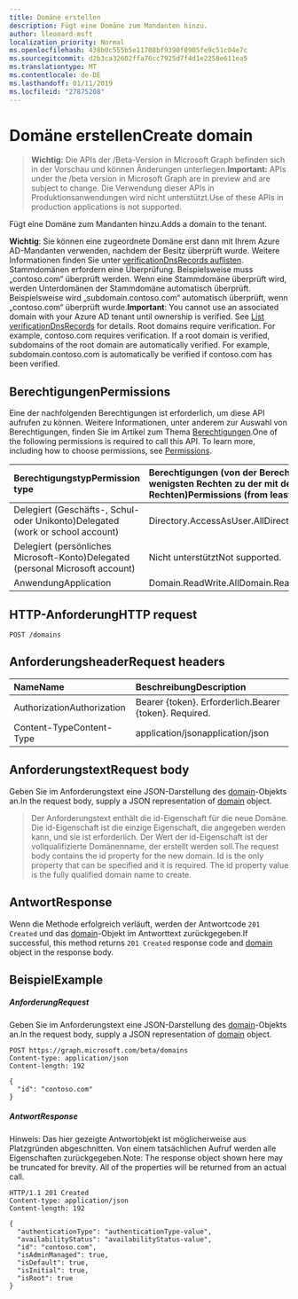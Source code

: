 ```yaml
---
title: Domäne erstellen
description: Fügt eine Domäne zum Mandanten hinzu.
author: lleonard-msft
localization_priority: Normal
ms.openlocfilehash: 438b0c555b5e11708bf9390f8905fe9c51c04e7c
ms.sourcegitcommit: d2b3ca32602ffa76cc7925d7f4d1e2258e611ea5
ms.translationtype: MT
ms.contentlocale: de-DE
ms.lasthandoff: 01/11/2019
ms.locfileid: "27875208"
---
```

# <a name="create-domain"></a><span data-ttu-id="831b4-103">Domäne erstellen</span><span class="sxs-lookup"><span data-stu-id="831b4-103">Create domain</span></span>

> <span data-ttu-id="831b4-104">**Wichtig:** Die APIs der /Beta-Version in Microsoft Graph befinden sich in der Vorschau und können Änderungen unterliegen.</span><span class="sxs-lookup"><span data-stu-id="831b4-104">**Important:** APIs under the /beta version in Microsoft Graph are in preview and are subject to change.</span></span> <span data-ttu-id="831b4-105">Die Verwendung dieser APIs in Produktionsanwendungen wird nicht unterstützt.</span><span class="sxs-lookup"><span data-stu-id="831b4-105">Use of these APIs in production applications is not supported.</span></span>

<span data-ttu-id="831b4-106">Fügt eine Domäne zum Mandanten hinzu.</span><span class="sxs-lookup"><span data-stu-id="831b4-106">Adds a domain to the tenant.</span></span>

<span data-ttu-id="831b4-p102">**Wichtig**: Sie können eine zugeordnete Domäne erst dann mit Ihrem Azure AD-Mandanten verwenden, nachdem der Besitz überprüft wurde. Weitere Informationen finden Sie unter [verificationDnsRecords auflisten](domain-list-verificationdnsrecords.md). Stammdomänen erfordern eine Überprüfung. Beispielsweise muss „contoso.com“ überprüft werden. Wenn eine Stammdomäne überprüft wird, werden Unterdomänen der Stammdomäne automatisch überprüft. Beispielsweise wird „subdomain.contoso.com“ automatisch überprüft, wenn „contoso.com“ überprüft wurde.</span><span class="sxs-lookup"><span data-stu-id="831b4-p102">**Important**: You cannot use an associated domain with your Azure AD tenant until ownership is verified. See [List verificationDnsRecords](domain-list-verificationdnsrecords.md) for details. Root domains require verification. For example, contoso.com requires verification. If a root domain is verified, subdomains of the root domain are automatically verified. For example, subdomain.contoso.com is automatically be verified if contoso.com has been verified.</span></span>

## <a name="permissions"></a><span data-ttu-id="831b4-113">Berechtigungen</span><span class="sxs-lookup"><span data-stu-id="831b4-113">Permissions</span></span>

<span data-ttu-id="831b4-p103">Eine der nachfolgenden Berechtigungen ist erforderlich, um diese API aufrufen zu können. Weitere Informationen, unter anderem zur Auswahl von Berechtigungen, finden Sie im Artikel zum Thema [Berechtigungen](/graph/permissions-reference).</span><span class="sxs-lookup"><span data-stu-id="831b4-p103">One of the following permissions is required to call this API. To learn more, including how to choose permissions, see [Permissions](/graph/permissions-reference).</span></span>


|<span data-ttu-id="831b4-116">Berechtigungstyp</span><span class="sxs-lookup"><span data-stu-id="831b4-116">Permission type</span></span>      | <span data-ttu-id="831b4-117">Berechtigungen (von der Berechtigung mit den wenigsten Rechten zu der mit den meisten Rechten)</span><span class="sxs-lookup"><span data-stu-id="831b4-117">Permissions (from least to most privileged)</span></span>              |
|:--------------------|:---------------------------------------------------------|
|<span data-ttu-id="831b4-118">Delegiert (Geschäfts-, Schul- oder Unikonto)</span><span class="sxs-lookup"><span data-stu-id="831b4-118">Delegated (work or school account)</span></span> | <span data-ttu-id="831b4-119">Directory.AccessAsUser.All</span><span class="sxs-lookup"><span data-stu-id="831b4-119">Directory.AccessAsUser.All</span></span>    |
|<span data-ttu-id="831b4-120">Delegiert (persönliches Microsoft-Konto)</span><span class="sxs-lookup"><span data-stu-id="831b4-120">Delegated (personal Microsoft account)</span></span> | <span data-ttu-id="831b4-121">Nicht unterstützt</span><span class="sxs-lookup"><span data-stu-id="831b4-121">Not supported.</span></span>    |
|<span data-ttu-id="831b4-122">Anwendung</span><span class="sxs-lookup"><span data-stu-id="831b4-122">Application</span></span> | <span data-ttu-id="831b4-123">Domain.ReadWrite.All</span><span class="sxs-lookup"><span data-stu-id="831b4-123">Domain.ReadWrite.All</span></span> |

## <a name="http-request"></a><span data-ttu-id="831b4-124">HTTP-Anforderung</span><span class="sxs-lookup"><span data-stu-id="831b4-124">HTTP request</span></span>

<!-- { "blockType": "ignored" } -->
```http
POST /domains
```
## <a name="request-headers"></a><span data-ttu-id="831b4-125">Anforderungsheader</span><span class="sxs-lookup"><span data-stu-id="831b4-125">Request headers</span></span>
| <span data-ttu-id="831b4-126">Name</span><span class="sxs-lookup"><span data-stu-id="831b4-126">Name</span></span>       | <span data-ttu-id="831b4-127">Beschreibung</span><span class="sxs-lookup"><span data-stu-id="831b4-127">Description</span></span>|
|:---------------|:----------|
| <span data-ttu-id="831b4-128">Authorization</span><span class="sxs-lookup"><span data-stu-id="831b4-128">Authorization</span></span>  | <span data-ttu-id="831b4-p104">Bearer {token}. Erforderlich.</span><span class="sxs-lookup"><span data-stu-id="831b4-p104">Bearer {token}. Required.</span></span>|
| <span data-ttu-id="831b4-131">Content-Type</span><span class="sxs-lookup"><span data-stu-id="831b4-131">Content-Type</span></span>  | <span data-ttu-id="831b4-132">application/json</span><span class="sxs-lookup"><span data-stu-id="831b4-132">application/json</span></span> |

## <a name="request-body"></a><span data-ttu-id="831b4-133">Anforderungstext</span><span class="sxs-lookup"><span data-stu-id="831b4-133">Request body</span></span>
<span data-ttu-id="831b4-134">Geben Sie im Anforderungstext eine JSON-Darstellung des [domain](../resources/domain.md)-Objekts an.</span><span class="sxs-lookup"><span data-stu-id="831b4-134">In the request body, supply a JSON representation of [domain](../resources/domain.md) object.</span></span>

> <span data-ttu-id="831b4-p105">Der Anforderungstext enthält die id-Eigenschaft für die neue Domäne. Die id-Eigenschaft ist die einzige Eigenschaft, die angegeben werden kann, und sie ist erforderlich. Der Wert der id-Eigenschaft ist der vollqualifizierte Domänenname, der erstellt werden soll.</span><span class="sxs-lookup"><span data-stu-id="831b4-p105">The request body contains the id property for the new domain. Id is the only property that can be specified and it is required. The id property value is the fully qualified domain name to create.</span></span>

## <a name="response"></a><span data-ttu-id="831b4-138">Antwort</span><span class="sxs-lookup"><span data-stu-id="831b4-138">Response</span></span>

<span data-ttu-id="831b4-139">Wenn die Methode erfolgreich verläuft, werden der Antwortcode `201 Created` und das [domain](../resources/domain.md)-Objekt im Antworttext zurückgegeben.</span><span class="sxs-lookup"><span data-stu-id="831b4-139">If successful, this method returns `201 Created` response code and [domain](../resources/domain.md) object in the response body.</span></span>

## <a name="example"></a><span data-ttu-id="831b4-140">Beispiel</span><span class="sxs-lookup"><span data-stu-id="831b4-140">Example</span></span>
##### <a name="request"></a><span data-ttu-id="831b4-141">Anforderung</span><span class="sxs-lookup"><span data-stu-id="831b4-141">Request</span></span>

<span data-ttu-id="831b4-142">Geben Sie im Anforderungstext eine JSON-Darstellung des [domain](../resources/domain.md)-Objekts an.</span><span class="sxs-lookup"><span data-stu-id="831b4-142">In the request body, supply a JSON representation of [domain](../resources/domain.md) object.</span></span>

<!-- {
  "blockType": "request",
  "id": "create_domain_from_domains"
}-->
```http
POST https://graph.microsoft.com/beta/domains
Content-type: application/json
Content-length: 192

{
  "id": "contoso.com"
}
```

##### <a name="response"></a><span data-ttu-id="831b4-143">Antwort</span><span class="sxs-lookup"><span data-stu-id="831b4-143">Response</span></span>
<span data-ttu-id="831b4-p106">Hinweis: Das hier gezeigte Antwortobjekt ist möglicherweise aus Platzgründen abgeschnitten. Von einem tatsächlichen Aufruf werden alle Eigenschaften zurückgegeben.</span><span class="sxs-lookup"><span data-stu-id="831b4-p106">Note: The response object shown here may be truncated for brevity. All of the properties will be returned from an actual call.</span></span>
<!-- {
  "blockType": "response",
  "truncated": true,
  "@odata.type": "microsoft.graph.domain"
} -->
```http
HTTP/1.1 201 Created
Content-type: application/json
Content-length: 192

{
  "authenticationType": "authenticationType-value",
  "availabilityStatus": "availabilityStatus-value",
  "id": "contoso.com",
  "isAdminManaged": true,
  "isDefault": true,
  "isInitial": true,
  "isRoot": true
}
```

<!-- uuid: 8fcb5dbc-d5aa-4681-8e31-b001d5168d79
2015-10-25 14:57:30 UTC -->
<!-- {
  "type": "#page.annotation",
  "description": "Create domain",
  "keywords": "",
  "section": "documentation",
  "tocPath": ""
}-->
